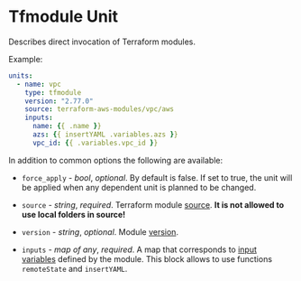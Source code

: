 # Tfmodule Unit

Describes direct invocation of Terraform modules.

Example:

```yaml
units:
  - name: vpc
    type: tfmodule
    version: "2.77.0"
    source: terraform-aws-modules/vpc/aws
    inputs:
      name: {{ .name }}
      azs: {{ insertYAML .variables.azs }}
      vpc_id: {{ .variables.vpc_id }}
```

In addition to common options the following are available:

* `force_apply` - *bool*, *optional*. By default is false. If set to true, the unit will be applied when any dependent unit is planned to be changed.

* `source` - *string*, *required*. Terraform module [source](https://www.terraform.io/docs/language/modules/syntax.html#source). **It is not allowed to use local folders in source!**

* `version` - *string*, *optional*. Module [version](https://www.terraform.io/docs/language/modules/syntax.html#version).

* `inputs` - *map of any*, *required*. A map that corresponds to [input variables](https://www.terraform.io/docs/language/values/variables.html) defined by the module. This block allows to use functions `remoteState` and `insertYAML`.


